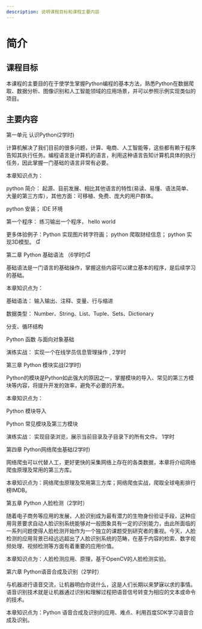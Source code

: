 ```yaml
---
description: 说明课程目标和课程主要内容
---
```


# 简介

## 课程目标

本课程的主要目的在于使学生掌握Python编程的基本方法，熟悉Python在数据爬取、数据分析、图像识别和人工智能领域的应用场景，并可以参照示例实现类似的项目。

## 主要内容

  
第一单元 认识Python\(2学时\)

计算机解决了我们目前的很多问题，计算、电商、人工智能等，这些都有赖于程序告知其执行任务。编程语言是计算机的语言，利用这种语言告知计算机具体的执行任务，因此掌握一门基础的语言非常有必要。

本章知识点为：

python 简介： 起源、目前发展、相比其他语言的特性\(易读、易懂、语法简单、大量的第三方库），其他方面：可移植、免费、庞大的用户群体。

python 安装； IDE 环境

第一个程序： 练习输出一个程序， hello world

更多体验例子：Python 实现图片转字符画； python 爬取财经信息； python 实现3D模型。 

第二章 Python 基础语法  （6学时\)

基础语法是一门语言的基础操作，掌握这些内容可以建立基本的程序，是后续学习的基础。

本章知识点为：

基础语法： 输入输出、注释、变量、行与缩进

数据类型： Number、String、List、Tuple、Sets、Dictionary 

分支、循环结构

Python 函数 与面向对象基础 

演练实战： 实现一个在线学员信息管理操作  ,   2学时 

第三章 Python 模块实战\(2学时\)

Python的模块是Python如此强大的原因之一，掌握模块的导入、常见的第三方模块等内容，将提升开发的效率，避免不必要的开发。

本章知识点为：

Python 模块导入

Python 常见模块及第三方模块

演练实战： 实现目录浏览，展示当前目录及子目录下的所有文件。  1学时 

第四章 Python网络爬虫基础\(2学时\)

网络爬虫可以代替人工，更好更快的采集网络上存在的各类数据，本章将介绍网络爬虫原理及常用的第三方库。

本章知识点为：网络爬虫原理及常用第三方库；网络爬虫实战，爬取全球电影排行榜IMDB。

第五章 Python 人脸检测（2学时）

随着电子商务等应用的发展，人脸识别成为最有潜力的生物身份验证手段，这种应用背景要求自动人脸识别系统能够对一般图象具有一定的识别能力，由此所面临的一系列问题使得人脸检测开始作为一个独立的课题受到研究者的重视。今天，人脸检测的应用背景已经远远超出了人脸识别系统的范畴，在基于内容的检索、数字视频处理、视频检测等方面有着重要的应用价值。

本章知识点为：人脸检测应用、原理，基于OpenCV的人脸检测实验。

第六章 Python语音合成及识别（2学时）

与机器进行语音交流，让机器明白你说什么，这是人们长期以来梦寐以求的事情。语音识别技术就是让机器通过识别和理解过程把语音信号转变为相应的文本或命令的技术。

本章知识点为：Python 语音合成及识别的应用、难点、利用百度SDK学习语音合成及识别。









